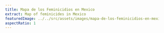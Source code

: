 ```yaml
---
title: Mapa de los Feminicidios en Mexico
extract: Map of feminicides in Mexico
featuredImage: ../../src/assets/images/mapa-de-los-feminicidios-en-mexico.jpg
aspectRatio: 1
---
```

